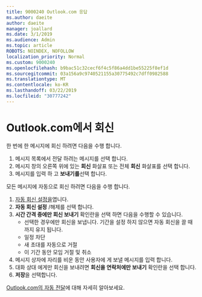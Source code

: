 ```yaml
---
title: 9000240 Outlook.com 응답
ms.author: daeite
author: daeite
manager: joallard
ms.date: 3/1/2019
ms.audience: Admin
ms.topic: article
ROBOTS: NOINDEX, NOFOLLOW
localization_priority: Normal
ms.custom: 9000240
ms.openlocfilehash: b9bac51c32cecf6f4c5f86a4dd1be55225f8ef1d
ms.sourcegitcommit: 03a156a9c9740521155a30775492c7dff0982588
ms.translationtype: MT
ms.contentlocale: ko-KR
ms.lasthandoff: 03/22/2019
ms.locfileid: "30777242"
---
```

# <a name="replying-in-outlookcom"></a>Outlook.com에서 회신

한 번에 한 메시지에 회신 하려면 다음을 수행 합니다.

1. 메시지 목록에서 전달 하려는 메시지를 선택 합니다.
2. 메시지 창의 오른쪽 위에 있는 **회신** 화살표 또는 전체 **회신** 화살표를 선택 합니다.
3. 메시지를 입력 하 고 **보내기를**선택 합니다.

모든 메시지에 자동으로 회신 하려면 다음을 수행 합니다.

1. [자동 회신 설정을](https://outlook.live.com/mail/options/mail/automaticReplies/automaticRepliesOption)엽니다.
2. **자동 회신 설정** /해제를 선택 합니다.
3. **시간 간격 중에만 회신 보내기** 확인란을 선택 하면 다음을 수행할 수 있습니다.
    - 선택한 경우에만 회신을 보냅니다. 기간을 설정 하지 않으면 자동 회신을 끌 때까지 유지 됩니다.
    - 일정 차단
    - 새 초대를 자동으로 거절
    - 이 기간 동안 모임 거절 및 취소
4. 메시지 상자에 자리를 비운 동안 사용자에 게 보낼 메시지를 입력 합니다.
5. 대화 상대 에게만 회신을 보내려면 **회신을 연락처에만 보내기** 확인란을 선택 합니다.
6. **저장**을 선택합니다.

[Outlook.com의 자동 전달](https://support.office.com/article/14614626-9855-48dc-a986-dec81d07b1a0)에 대해 자세히 알아보세요.